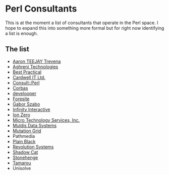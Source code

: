 # Perl Consultants

This is at the moment a list of consultants that operate in the Perl space. I hope to expand this into something more formal but for right now identifying  a list is enough.

## The list


* [Aaron TEEJAY Trevena](https://www.socialtext.net/perl5/index.cgi?aaron_teejay_trevena)
* [Aghreni Technologies](http://www.aghreni.com/index.html)
* [Best Practical](http://bestpractical.com/)
* [Cardwell IT Ltd.](http://cardwellit.com/)
* [Consult::Perl](http://consult-perl.dk/)
* [Corbas](http://www.corbas.co.uk/)
* [develooper](http://develooper.com/)
* [Foresite](http://www.fsite.com/)
* [Gabor Szabo](https://www.socialtext.net/perl5/index.cgi?gabor_szabo)
* [Infinity Interactive](http://www.iinteractive.com/)
* [Ion Zero](http://www.ionzero.com/)
* [Micro Technology Services, Inc.](http://www.mitsi.com/)
* [Muldis Data Systems](http://www.muldis.com/)
* [Mutation Grid](http://mutationgrid.com)
* Pathmedia
* [Plain Black](http://www.plainblack.com/)
* [Revolution Systems](http://www.revsys.com/)
* [Shadow Cat](http://www.shadowcat.co.uk/)
* [Stonehenge](http://www.stonehenge.com/)
* [Tamarou](http://tamarou.com/)
* Unisolve


